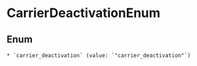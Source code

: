 
# CarrierDeactivationEnum

## Enum


    * `carrier_deactivation` (value: `"carrier_deactivation"`)



